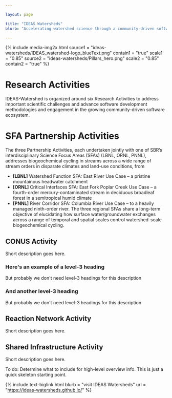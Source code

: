 ```yaml
---

layout: page

title: "IDEAS Watersheds"
blurb: "Accelerating watershed science through a community-driven software ecosystem"

---
```


{% 	include media-img2x.html 
	  source1 = "ideas-watersheds/IDEAS_watershed-logo_blueText.png"
	  contain1 = "true"
      scale1 = "0.85"
     source2 = "ideas-watersheds/Pillars_hero.png"
	 scale2 = "0.85"
	contain2 = "true"
%}

# Research Activities

IDEAS-Watershed is organized around six Research Activities to address important scientific challenges and advance software development methodologies and engagement in the growing community-driven software ecosystem.

# SFA Partnership Activities

The three Partnership Activities, each undertaken jointly with one of SBR’s interdisciplinary Science Focus Areas (SFAs) (LBNL, ORNL, PNNL), addresses biogeochemical cycling in streams across a wide range of stream orders in disparate climates and land-use conditions, from

- **[LBNL]** Watershed Function SFA: East River Use Case – a pristine mountainous headwater catchment
- **[ORNL]** Critical Interfaces SFA: East Fork Poplar Creek Use Case – a fourth-order mercury-contaminated stream in deciduous broadleaf forest in a semitropical humid climate
- **[PNNL]** River Corridor SFA: Columbia River Use Case – to a heavily managed ninth-order river.
The three regional SFAs share a long-term objective of elucidating how surface water/groundwater exchanges across a range of temporal and spatial scales control watershed-scale biogeochemical cycling.

## CONUS Activity
  
Short description goes here. 
 
### Here's an example of a level-3 heading
 
But probably we don't need level-3 headings for this description

### And another level-3 heading
 
But probably we don't need level-3 headings for this description

## Reaction Network Activity
 
Short description goes here. 
 
## Shared Infrastructure Activity
 
Short description goes here. 

To do: Determine what to include for high-level overview info.  This is just a quick skeleton starting point. 

{% 	include text-biglink.html
		blurb = "visit IDEAS Watersheds"
		url = "https://ideas-watersheds.github.io/"
%}
